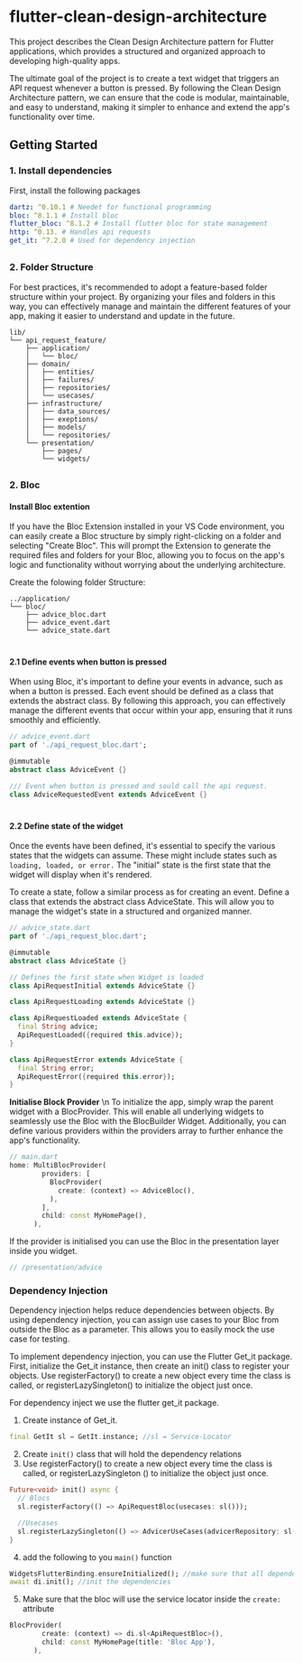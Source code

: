 # flutter-clean-design-architecture

This project describes the Clean Design Architecture pattern for Flutter applications, which provides a structured and organized approach to developing high-quality apps.

The ultimate goal of the project is to create a text widget that triggers an API request whenever a button is pressed. By following the Clean Design Architecture pattern, we can ensure that the code is modular, maintainable, and easy to understand, making it simpler to enhance and extend the app's functionality over time.

## Getting Started

### 1. Install dependencies
First, install the following packages
```yaml
dartz: ^0.10.1 # Needet for functional programming
bloc: ^8.1.1 # Install bloc
flutter_bloc: ^8.1.2 # Install flutter bloc for state management
http: ^0.13. # Handles api requests
get_it: ^7.2.0 # Used for dependency injection
```
##
### 2. Folder Structure
For best practices, it's recommended to adopt a feature-based folder structure within your project. By organizing your files and folders in this way, you can effectively manage and maintain the different features of your app, making it easier to understand and update in the future.

```shell
lib/
└── api_request_feature/
    ├── application/
    │   └── bloc/
    ├── domain/ 
    │   ├── entities/
    │   ├── failures/
    │   ├── repositories/
    │   └── usecases/
    ├── infrastructure/
    │   ├── data_sources/
    │   ├── exeptions/
    │   ├── models/
    │   └── repositories/
    └── presentation/
        ├── pages/
        └── widgets/
```
##
### 2. Bloc
#### Install Bloc extention
If you have the Bloc Extension installed in your VS Code environment, you can easily create a Bloc structure by simply right-clicking on a folder and selecting "Create Bloc". This will prompt the Extension to generate the required files and folders for your Bloc, allowing you to focus on the app's logic and functionality without worrying about the underlying architecture.

Create the folowing folder Structure:

```shell
../application/
└── bloc/
    ├── advice_bloc.dart
    ├── advice_event.dart
    └── advice_state.dart
```
#
#### 2.1 Define events when button is pressed
When using Bloc, it's important to define your events in advance, such as when a button is pressed. Each event should be defined as a class that extends the abstract class.
By following this approach, you can effectively manage the different events that occur within your app, ensuring that it runs smoothly and efficiently.

```dart
// advice_event.dart
part of './api_request_bloc.dart';

@immutable
abstract class AdviceEvent {}

/// Event when button is pressed and sould call the api request.
class AdviceRequestedEvent extends AdviceEvent {}
```
#
#### 2.2 Define state of the widget
Once the events have been defined, it's essential to specify the various states that the widgets can assume. These might include states such as ``loading, loaded, or error.`` The "initial" state is the first state that the widget will display when it's rendered.

To create a state, follow a similar process as for creating an event. Define a class that extends the abstract class AdviceState. This will allow you to manage the widget's state in a structured and organized manner.

```dart
// advice_state.dart
part of './api_request_bloc.dart';

@immutable
abstract class AdviceState {}

// Defines the first state when Widget is loaded
class ApiRequestInitial extends AdviceState {}

class ApiRequestLoading extends AdviceState {}

class ApiRequestLoaded extends AdviceState {
  final String advice;
  ApiRequestLoaded({required this.advice});
}

class ApiRequestError extends AdviceState {
  final String error;
  ApiRequestError({required this.error});
}
```

**Initialise Block Provider** \n
To initialize the app, simply wrap the parent widget with a BlocProvider. This will enable all underlying widgets to seamlessly use the Bloc with the BlocBuilder Widget. Additionally, you can define various providers within the providers array to further enhance the app's functionality.
```dart
// main.dart
home: MultiBlocProvider(
        providers: [
          BlocProvider(
            create: (context) => AdviceBloc(),
          ),
        ],
        child: const MyHomePage(),
      ),
```

If the provider is initialised you can use the Bloc in the presentation layer inside you widget.
```dart
// /presentation/advice
```

### Dependency Injection
Dependency injection helps reduce dependencies between objects. By using dependency injection, you can assign use cases to your Bloc from outside the Bloc as a parameter. This allows you to easily mock the use case for testing.

To implement dependency injection, you can use the Flutter Get_it package. First, initialize the Get_it instance, then create an init() class to register your objects. Use registerFactory() to create a new object every time the class is called, or registerLazySingleton() to initialize the object just once.

For dependency inject we use the flutter get_it package.
1. Create instance of Get_it.
```dart
final GetIt sl = GetIt.instance; //sl = Service-Locator
```
2. Create ``init()`` class that will hold the dependency relations
3. Use registerFactory() to create a new object every time the class is called, or registerLazySingleton
() to initialize the object just once.
```dart
Future<void> init() async {
  // Blocs
  sl.registerFactory(() => ApiRequestBloc(usecases: sl()));

  //Usecases
  sl.registerLazySingleton(() => AdvicerUseCases(advicerRepository: sl()));
}
```

4. add the following to you ``main()`` function
```dart
WidgetsFlutterBinding.ensureInitialized(); //make sure that all dependencies are initialised before app start.
await di.init(); //init the dependencies
```

5. Make sure that the bloc will use the service locator inside the ``create:`` attribute
```dart
BlocProvider(
        create: (context) => di.sl<ApiRequestBloc>(),
        child: const MyHomePage(title: 'Bloc App'),
      ),
```
